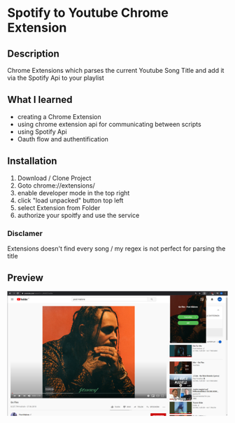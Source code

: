 # Spotify to Youtube Chrome Extension

## Description

Chrome Extensions which parses the current Youtube Song Title and add it via the Spotify Api to your playlist

## What I learned

* creating a Chrome Extension
* using chrome extension api for communicating between scripts
* using Spotify Api 
* Oauth flow and authentification

## Installation

1. Download / Clone Project
1. Goto chrome://extensions/
1. enable developer mode in the top right
1. click "load unpacked" button top left
1. select Extension from Folder 
1. authorize your spoitfy and use the service

### Disclamer

Extensions doesn't find every song / my regex is not perfect for parsing the title

## Preview
![APP Screenshot](https://github.com/MaximilianKlackl/YoutubeToSpotifyChromeExtension/blob/master/images/app%20screenshot.png)

